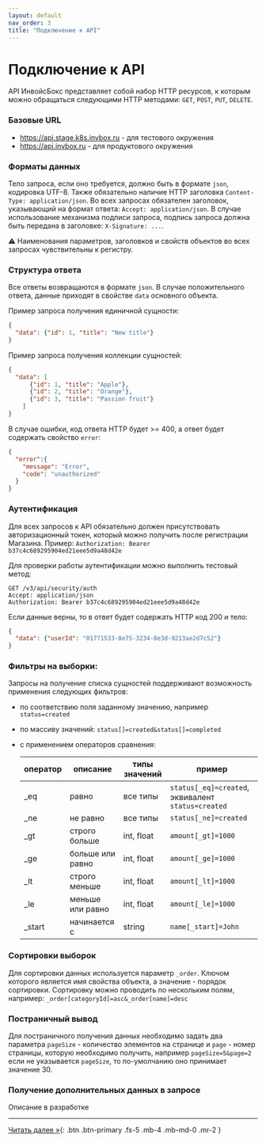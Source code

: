 ```yaml
---
layout: default
nav_order: 3
title: "Подключение к API"
---
```


# Подключение к API

API ИнвойсБокс представляет собой набор HTTP ресурсов, к которым можно обращаться следующими HTTP методами: `GET`, `POST`, `PUT`, `DELETE`.

### Базовые URL

- https://api.stage.k8s.invbox.ru - для тестового окружения
- https://api.invbox.ru - для продуктового окружения

### Форматы данных

Тело запроса, если оно требуется, должно быть в формате `json`, кодировка UTF-8.
Также обязательно наличие HTTP заголовка `Content-Type: application/json`. 
Во всех запросах обязателен заголовок, указывающий на формат ответа: `Accept: application/json`.
В случае использование механизма подписи запроса, подпись запроса должна быть передана в заголовке: `X-Signature: ...`.

:warning: Наименования параметров, заголовков и свойств объектов во всех запросах чувствительны к регистру.

### Структура ответа

Все ответы возвращаются в формате `json`. 
В случае положительного ответа, данные приходят в свойстве `data` основного объекта.

Пример запроса получения единичной сущности:
```json
{
  "data": {"id": 1, "title": "New title"}
}
```

Пример запроса получения коллекции сущностей:
```json
{
  "data": [
      {"id": 1, "title": "Apple"},
      {"id": 2, "title": "Orange"},
      {"id": 3, "title": "Passion fruit"}
    ]
}
```

В случае ошибки, код ответа HTTP будет >= 400, а ответ будет содержать свойство `error`:
```json
{
  "error":{
    "message": "Error",
    "code": "unauthorized"
  }
}
```

### Аутентификация

Для всех запросов к API обязательно должен присутствовать авторизационный токен, который можно получить после регистрации Магазина.
Пример: `Authorization: Bearer b37c4c689295904ed21eee5d9a48d42e`

Для проверки работы аутентификации можно выполнить тестовый метод:
```
GET /v3/api/security/auth
Accept: application/json
Authorization: Bearer b37c4c689295904ed21eee5d9a48d42e
```

Если данные верны, то в ответ будет содержать HTTP код 200 и тело:
```json
{
  "data": {"userId": "01771533-8e75-3234-8e3d-9213ae2d7c52"}
}
```

### Фильтры на выборки:

Запросы на получение списка сущностей поддерживают возможность применения следующих фильтров:
- по соответствию поля заданному значению, например `status=created`
- по массиву значений: `status[]=created&status[]=completed`
- с применением операторов сравнения:

  | оператор| описание          |  типы значений   | пример
  | ------- |-------------------| -----------------|-------
  | _eq     | равно             | все типы         | `status[_eq]=created`, эквивалент `status=created`
  | _ne     | не равно          | все типы         | `status[_ne]=created`
  | _gt     | строго больше     | int, float       | `amount[_gt]=1000`
  | _ge     | больше или равно  | int, float       | `amount[_ge]=1000`
  | _lt     | строго меньше     | int, float       | `amount[_lt]=1000`
  | _le     | меньше или равно  | int, float       | `amount[_le]=1000`
  | _start  | начинается с      | string           | `name[_start]=John`

### Сортировки выборок

Для сортировки данных используется параметр `_order`. Ключом которого является имя свойства объекта,
а значение - порядок сортировки. Сортировку можно проводить по нескольким полям, например:
`_order[categoryId]=asc&_order[name]=desc`

### Постраничный вывод

Для постраничного получения данных необходимо задать два параметра `pageSize` - количество элементов
на странице и `page` - номер страницы, которую необходимо получить, например `pageSize=5&page=2`
если не указывается `pageSize`, то по-умолчанию оно принимает значение 30.

### Получение дополнительных данных в запросе

Описание в разработке

---

[Читать далее &raquo;](/docs/api){: .btn .btn-primary .fs-5 .mb-4 .mb-md-0 .mr-2 }

